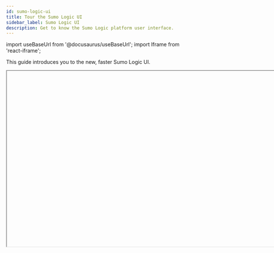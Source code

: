 ```yaml
---
id: sumo-logic-ui
title: Tour the Sumo Logic UI
sidebar_label: Sumo Logic UI
description: Get to know the Sumo Logic platform user interface.
---
```


<!--
When officially GA'd (est. Nov 2024):
retire the Classic UI version
add back this opening paragraph: Our [Quickstart](/docs/get-started/quickstart) introduced you to the process of getting data into Sumo Logic, searching and analyzing your data, and then sharing your findings with your colleagues.
-->

import useBaseUrl from '@docusaurus/useBaseUrl';
import Iframe from 'react-iframe';

This guide introduces you to the new, faster Sumo Logic UI.

<Iframe url="https://www.youtube.com/embed/86IJB6JrG_k?rel=0"
        width="854px"
        height="480px"
        id="myId"
        className="video-container"
        display="initial"
        position="relative"
        allow="accelerometer; clipboard-write; encrypted-media; gyroscope; picture-in-picture"
        allowfullscreen
        />

:::tip
New to Sumo Logic? Start with our [Quickstart Guide](/docs/get-started/quickstart) to get up and running fast. You'll be introduced you to the process of getting data into Sumo Logic, searching and analyzing your data, and sharing your findings with your colleagues. 
:::

## Benefits

With the New UI, you can expect:

* Unified experience across operational and security analytics products.
* Faster load times with enhanced caching.
* Stateful URLs that save your place upon re-login.
* Use-case-based navigation for streamlined feature discovery.

You can view the full list of updates [here](/release-notes-service/2024/02/23/ui/).


## Switching to the New UI

To opt into the new UI, go to the left navigation panel and click **Switch to New UI**.

<img src={useBaseUrl('img/get-started/switch-new-ui.png')} alt="switch-new-ui.png" width="250"/>

## Home

When you first log in, you'll land on the Sumo Logic **Home** page > **Home** tab, which provides an at-a-glance view of the following:

* Recently Opened Dashboards
* Recently Run Searches
* Recommended Dashboards 
* Pinned Searches<br/><img src={useBaseUrl('img/get-started/dashboard-searches.png')} alt="dashboard-searches.png" style={{border: '1px solid gray'}} width="800" />

## Left navigation panel

The left nav panel lets you access all Sumo Logic features, such as Logs, Observability, Cloud SIEM, and more.

### Dashboards and searches

Access your dashboard libraries, searches, folders, and your personal collection of dashboards. Click the icons at the top of the left-side nav panel to view:

* Your **Library**, which contains:
   * Your own **Installed Apps** from the App Catalog.
   * Your **Personal** dashboards and searches.
   * Dashboards and searches shared within your organization.<br/><img src={useBaseUrl('/img/get-started/library.png')} alt="library.png" style={{border: '1px solid gray'}} width="400"/> <br/>Click **Open library page** to use the **Library** search bar to find items quickly. **View as** mode should be set to **Me**.<br/><img src={useBaseUrl('img/get-started/library-search.png')} alt="library-search.png" style={{border: '1px solid gray'}} width="700"/> <br/>If you're an admin, you can view the Library in [Content Administrator](#content-administrator-library) mode.
* **Recent** dashboards and searches.<br/><img src={useBaseUrl('/img/get-started/recent.png')} alt="recent.png" width="400"/>
* Your **Favorites** list of favorited dashboards and searches.<br/><img src={useBaseUrl('/img/get-started/favs.png')} alt="favs.png" style={{border: '1px solid gray'}} width="400"/>

:::tip
Enlarge your working area by hiding the left-side nav panel. Just click the hamburger menu icon. To unhide it, click the hamburger menu icon again.<br/><img src={useBaseUrl('/img/get-started/hamburger.gif')} alt="hamburger.gif" width="300"/>
:::

## Top navigation bar

The global toolbar (top nav bar) provides access to critical functions and settings, in the following order: [Go To...](#go-to-menu-options), [Help](/docs/get-started/help), [Configuration](/docs/send-data), [Administration](/docs/manage), and your user profile options ([Notifications](/docs/get-started/account-settings-preferences) and [Preferences](/docs/get-started/account-settings-preferences)).

<img src={useBaseUrl('/img/get-started/admin-config.png')} alt="admin-config.png" style={{border: '1px solid gray'}} width="350"/>

### Go To... menu options

Use the **Go To...** menu for quick access to settings and features. <img src={useBaseUrl('img/get-started/go-to-menu.png')} alt="Go To menu bar" style={{border: '1px solid gray'}} width="500"/>

### Configuration

With the Sumo Logic Administrator role, you can manage your organization's data collection settings, ingest budget, partitions, and more. To access these settings, go to the top nav bar and click the **Configuration** icon.<br/><img src={useBaseUrl('img/get-started/config.png')} alt="config.png" width="300"/>

* **Collection**. [Collection](/docs/send-data/collection/), [OpenTelemetry Collection](/docs/send-data/opentelemetry-collector/), [Source Template](/docs/send-data), [Status](/docs/manage/ingestion-volume/collection-status-page/), [Ingest Budget](/docs/manage/ingestion-volume/ingest-budgets/), [Health Events](/docs/manage/health-events/), [Archive](/docs/manage/data-archiving/archive), [Data Archiving](/docs/manage/data-archiving/).
* **Logs**. [Fields](/docs/manage/fields/), [Field Extraction Rules](/docs/manage/field-extractions/), [Partitions](/docs/manage/partitions/), [Scheduled Views](/docs/manage/scheduled-views/), [Data Forwarding](/docs/manage/data-forwarding/), [Threat Intelligence](/docs/platform-services/threat-intelligence-indicators/).
* **Metrics**. [Metrics Rules](/docs/metrics/metric-rules-editor/), [Logs-to-Metrics](/docs/metrics/logs-to-metrics/), [Metrics Transformation Rules](/docs/metrics/metrics-transformation-rules/).
* **Monitoring**. [Connections](/docs/alerts/webhook-connections).

### Administration

With the Sumo Logic Administrator role, you can manage user accounts, user roles, security, and more. To access these admin settings, go to the top nav bar and click the **Administration** icon.<br/><img src={useBaseUrl('img/get-started/admin.png')} alt="Administration icon" width="300"/>

* **Account**. [Account Overview](/docs/manage/manage-subscription), [Data Management](/docs/manage/ingestion-volume/data-volume-index), [Manage Plan](/docs/manage/manage-subscription), [Metrics Data Ingestion](/docs/metrics/metrics-dpm).
* **Users and Roles**. [Users](/docs/manage/users-roles/users), [Roles](/docs/manage/users-roles/roles).
* **Account Security Settings**. [Installation Tokens](/docs/manage/security/installation-tokens), [Access Keys](/docs/manage/security/access-keys), [Password Policy](/docs/manage/security/set-password-policy), [Policies](/docs/manage/security/audit-indexes/audit-index), [Service Allowlist Settings](/docs/manage/security/create-allowlist-ip-cidr-addresses), [SAML](/docs/manage/security/saml).

#### Content Administrator Library

The **Content Administrator** library is available to Administrator roles only. To browse this content, go to **Library** > click **Open Library page** > click the **View as** dropdown > click **Content Administrator**.<br/><img src={useBaseUrl('img/get-started/library-content-admin.gif')} alt="library-content-admin.gif" width="800"/>

### Preferences

You can manage your personal account settings from the **Preferences** page. These settings apply only to your account. Changes you make to your preferences take effect the next time you sign in, not during the current session.

To manage your personal Sumo account preferences:

1. From the top nav bar, click the person icon, and then from the dropdown, select **Preferences**.<br/><img src={useBaseUrl('img/get-started/acct-pref.png')} alt="Account Preferences" width="300"/>
1. In the Preferences page, you can modify the following settings:
    * **My Profile**. Username and password.
    * **My Access Keys**. Add, edit, and remove access keys.
    * **My Preferences**. Your account session settings.

For more information, see [Account Preferences and Credentials](account-settings-preferences.md).

## Customize your environment with tabs

To enhance multitasking, you can now keep multiple tab open simultaneously (for example: log search, dashboards, App Catalog, and Preferences) using your web browser's tab grouping functionality. By adding Sumo Logic tabs to a tab group, any new tabs opened within the Sumo Logic platform will automatically open in the same tab group.

<img src={useBaseUrl('/img/get-started/tabs.png')} alt="tabs.png" width="500" />

This also allows you to collapse the tab group to reclaim valuable real estate in your browser's tab bar.

<!--

## Become a Sumo Logic Pro user

Now that you're familiar with the layout and features in the Sumo Logic UI, you're ready to ramp up your Sumo skills with [self-paced training](https://www.sumologic.com/self-paced-training/).

You do not have to stop there either. You can take the next step and become Sumo Certified. For more information on the Sumo Logic Certification program courses, go to the **Home** page and click the **Certification** tab. See [Certification FAQs](/docs/get-started/training-certification-faq) for more information.

-->

<!--

This section is on hold pending finalization of UI.

## Mastering everyday tasks

This section provides information on how to perform basic everyday tasks using the Sumo Logic UI.

### Analysts (all users)

* [Launch log searches, metrics visualizations, and Live Tail sessions](#launch-searches-metrics-visualizations-andlive-tail-sessions)
* [View recent dashboards and searches](#accessdashboards-and-searches)
* [View Favorites and add dashboards and searches to the list](#add-dashboards-and-searches-to-your-favorites)
* [Share a dashboard, search, or folder](#share-a-dashboard-search-or-folder)
* [View content that is shared with you](#view-content-that-is-shared-with-you)
* [Pin and manage searches](#pin-and-managesearches)
* [Manage your personal account preferences](#manage-your-personal-account-preferences)
* [Get help: Sumo Docs, Community, and more](#get-support)

### Administrators

* [Manage data collection, data settings, and alerts](#configuration)
* [Manage accounts, users, and security](#administration)

### Launch searches, metrics visualizations, and Live Tail sessions 

This section shows you how to get started working with logs and metrics. The links provided direct you to more in-depth information.

To launch a log search, metrics visualization, or Live Tail session, do the following:

Click one of the following left-side nav menu icons:
* [Logs](/docs/search/get-started-with-search/search-basics). Open the Search page to search logs.
* [Metrics](/docs/metrics). Open the Metrics page to create a metrics visualization.
* [Logs > Live Tail](/docs/search/live-tail). View a real-time live feed of log events associated with a Source or Collector.

### Add dashboards and searches to your Favorites

You can create a list of favorite dashboards and log searches that appear in the left-side nav panel. Your [**Favorites** list](#accessdashboards-and-searches) makes it easy to access your most frequently used dashboards and searches.

To add a dashboard to your Favorites:
1. Open any dashboard.
1. Click the three-dot kebab icon at the top right of the menu bar, then select **Favorite** from the dropdown list. <br/> ![WTS_UI_Add-dashboard-to-Favorites.png](/img/get-started/WTS_UI_Add-dashboard-to-Favorites.png)

To add a log search to your Favorites:
1. [Save the search](/docs/search/get-started-with-search/search-basics/save-search) (if not already saved) by clicking **Save As**. Then in the Save Item dialog enter a name, description, and select a folder in which to save the search.
1. Click **Save**.
1. Click the three-dot kebab icon and select **Favorite** from the dropdown list. <br/><img src={useBaseUrl('img/get-started/favorite-saved-search.png')} alt="favorite-saved-search.png" width="200"/>

### Share a dashboard, search, or folder

You can share dashboards, searches, and folders with users and roles. You can edit the sharing permissions at any time and share or revoke permissions as needed. You can share content from the following locations:

* **Left-side nav panel**. Recommended when you are familiar with the content and need to quickly share with another user.
* **Library**. Recommended when you need a detailed view of the content, who created it, and when it was last modified.

For walkthrough instructions, go to the [Share Content](/docs/manage/content-sharing) page. 

### View content that is shared with you

To see dashboards, searches, and folders that have been shared with you, do the following:

1. From the left-side nav, click **Recent**.<br/><img src={useBaseUrl('img/get-started/recent.png')} alt="recent.png" width="400"/>
1. Toggle between **Recently Opened By Me** or **Recently Shared With Me**.<br/> ![Dash3.png](/img/get-started/Dash3.png)

### Pin and manage searches

After you start a log search, you can “pin” it, and it will run in the background for up to 24 hours. If the search does not finish in that time frame, it is paused. You can restart the search at any time. Search results are available for three days.

You must start a search for the **Pin** option to appear. To pin a search, do the following:

1. Open a Search page.
1. Enter a query in the search box and click **Start**.
1. Click the three-dot icon and select **Pin** from the dropdown menu.<br/><img src={useBaseUrl('img/get-started/pin-search.png')} alt="pin-search.png" width="200"/>
1. A message appears telling you the location of your pinned search in the **Library**. The pinned search takes the name of the Search tab by default.<br/><img src={useBaseUrl('img/get-started/pinmessage.png')} alt="pinmessage.png" width="350"/>
1. To change the name of a pinned search, double-click the Search tab and enter a new name in the name field.

For information on how to manage pinned searches, see the [Pinned Searches](/docs/get-started/library#pinned-searches) page.

### Manage your personal account preferences

You can manage your personal account settings from the **Preferences** page. These settings **only apply** to your account. Changes you make to your preferences take effect the next time you sign in, not during the current session.

To manage your personal Sumo Logic account preferences, do the following:

1. At the very bottom of the Left Nav Bar, click your Account Name.
1. In the pop-up dialog, select **Preferences**.<br/>  ![WTS_Preferences_LeftNav-option.png](/img/get-started/ui/WTS_Preferences_LeftNav-option.png)
1. In the Preferences page that appears on the right, you can modify settings in the following areas:
    * **My Profile**: username and password
    * **My Security Settings**: enable and disable 2-step verification
    * **My Access Keys**: add, edit, and remove access keys
    * **My Preferences**: your account session settings

For more information, see the [Preferences Page](account-settings-preferences.md).

### Get help: docs, community, and more

Whenever you have a question, there are a number of ways in which you can get the answers you need:

* Check out our Release Notes:
   * [Service](/release-notes-service)
   * [Developer](/release-notes-developer)
   * [Cloud SIEM](/release-notes-cse)
   * [Collector](/release-notes-collector)
* Search documentation
* Visit the **Learn Page** in the Sumo Logic UI
* Post a question on the [**Sumo Logic Community**](https://support.sumologic.com/support/s/topiccatalog)
* Contact [**Support**](https://support.sumologic.com/)
* Try our **Customer Slack** channel

:::sumo Getting Help
See [Getting Help and Contacts](/docs/get-started/help) for full information.
:::

### Admin: Manage data collection, data settings, and alerts

Sumo Logic Administrators (Admins) are responsible for managing data collection, data settings, and alert monitoring for their organization. You must have Sumo Logic Admin role privileges to perform these tasks.

To manage data in Sumo Logic, do the following:

1. Go to the left nav bar and click **Manage Data**. <br/><img src={useBaseUrl('img/get-started/ui/manage-data.png')} alt="Manage Data menu options" style={{border: '1px solid gray'}} width="300" />
1. Choose from the following, as needed:
    * **Collection.** [Manage collectors and sources](/docs/send-data/collection).
    * **Logs.** Manage [fields](/docs/manage/fields), [field extraction rules](/docs/manage/field-extractions), [partitions](/docs/manage/partitions), [scheduled views](/docs/manage/scheduled-views), [connections](/docs/alerts/webhook-connections), and [data forwarding](/docs/manage/data-forwarding).
    * **Metrics.** Manage metrics rules, [logs-to-metrics](../metrics/logs-to-metrics.md), and [metrics transformation rules](../metrics/metrics-transformation-rules.md).
    * **Monitoring.** [Monitors](/docs/alerts/monitors), [connections](/docs/alerts/webhook-connections), and [health events](/docs/manage/health-events).

### Admin: Manage accounts, users, and security

Sumo Logic administrators (admins) manage user accounts, user roles, and security. You must have Sumo Logic Admin role privileges to perform these tasks.

To administer Sumo Logic accounts, users, and security, do the following:

1. Go to the left nav bar and click **Administration**. <br/><img src={useBaseUrl('img/get-started/ui/WTS_UI_Administration_menu-options.png')} alt="Administration menu options" style={{border: '1px solid gray'}} width="300" />
1. Choose from the following, as needed:
    * **Account.** [View information about your organization's Sumo Logic subscription](/docs/manage/manage-subscription), [enable and manage the data volume index,](/docs/manage/ingestion-volume/data-volume-index) [manage billing](/docs/manage/manage-subscription).
    * **Users and Roles**. [Manage users and roles](/docs/manage/users-roles).
    * **Security.** [Set password policy for your org](/docs/manage/security/set-password-policy), [set up security whitelist](/docs/manage/security/create-allowlist-ip-cidr-addresses), [manage access keys](/docs/manage/security/access-keys), manage security polices ([audit index](/docs/manage/security/audit-indexes/audit-index), [support account access,](/docs/manage/security/enable-support-account) and [dashboard sharing](../dashboards/share-dashboard-new.md), and [set up SAML authentication](/docs/manage/security/saml).

## Become a Sumo Logic Pro user

Now that you're familiar with the layout and features in the Sumo Logic user interface (UI), you're ready to ramp up your Sumo Logic skills with [self-paced training](https://www.sumologic.com/self-paced-training/).

You do not have to stop there either. You can take the next step and become Sumo Logic Certified. For more information on the Sumo Logic Certification program courses, go to the **Home** page, click the **Learn** tab, and click **Get Certified**. See [Certification FAQs](/docs/get-started/training-certification-faq) for more information.

<img src={useBaseUrl('img/get-started/certifications.png')} alt="Certifications" style={{border: '1px solid gray'}} width="500" />

-->